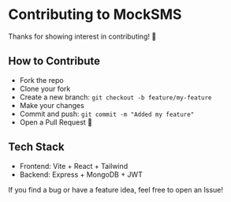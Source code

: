 # Contributing to MockSMS

Thanks for showing interest in contributing! 🚀

## How to Contribute

- Fork the repo
- Clone your fork
- Create a new branch: `git checkout -b feature/my-feature`
- Make your changes
- Commit and push: `git commit -m "Added my feature"`
- Open a Pull Request 🚀

## Tech Stack

- Frontend: Vite + React + Tailwind
- Backend: Express + MongoDB + JWT

If you find a bug or have a feature idea, feel free to open an Issue!
